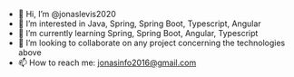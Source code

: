 - 👋 Hi, I’m @jonaslevis2020
- 👀 I’m interested in Java, Spring, Spring Boot, Typescript, Angular
- 🌱 I’m currently learning Spring, Spring Boot, Angular, Typescript
- 💞️ I’m looking to collaborate on any project concerning the technologies above
- 📫 How to reach me: jonasinfo2016@gmail.com

<!---
jonaslevis2020/jonaslevis2020 is a ✨ special ✨ repository because its `README.md` (this file) appears on your GitHub profile.
You can click the Preview link to take a look at your changes.
--->
